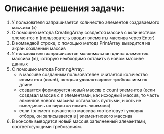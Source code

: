 # Описание решения задачи:
1. У пользователя запрашивается количество элементов создаваемого массива (n)
2. С помощью метода CreatingArray создается массив с количеством элементов n (пользователь вводит элементы массива через Enter)
3. В командной строке, с помощью метода PrintArray выводится на экран созданный массив.
4. У пользователя запрашивается максимальная длина элементов массива (m), которую необходимо оставить в новом массиве данных
5. С помощью метода FormingArray:
    - в массиве созданным пользователем считается количество элементов (count), которые удовлетворяют требованиям по длине
    - создается формируется новый массив с count элементов (если создавал массив с n элементами, как исходный массив, то часть элментов нового массива оставалась пустыми, и хоть не выводилась на экран но память занимала)
    - если i элемент начального массива соответсвует условия отбора, он записывается в j элемент нового массива 
6. В консоль выводится новый массив заполненный элементами, соответсвующими требованиям.
